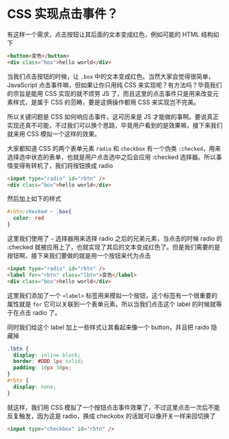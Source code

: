 # CSS 实现点击事件？

有这样一个需求，点击按钮让其后面的文本变成红色，例如可能的 HTML 结构如下

```html
<button>变色</button>
<div class="box">hello world</div>
```

当我们点击按钮的时候，让 `.box` 中的文本变成红色。当然大家会觉得很简单，JavaScript 点击事件嘛，但如果让你只用纯 CSS 来实现呢？有方法吗？毕竟我们的宗旨是能用 CSS 实现的就不烦劳 JS 了，而且这里的点击事件只是用来改变元素样式，是属于 CSS 的范畴，要是这俩操作都用 CSS 来实现岂不完美。

所以关键问题是 CSS 如何响应击事件，这可历来是 JS 才能做的事啊。要说真正实现还真不可能，不过我们可以换个思路，毕竟用户看到的是效果嘛，接下来我们就来用 CSS 模拟一个这样的效果。

大家都知道 CSS 的两个表单元素 `radio` 和 `checkbox` 有一个伪类 `:checked`，用来选择选中状态的表单，也就是用户点击选中之后会应用 :checked 选择器。所以事情变得有转机了，我们将按钮换成 radio

```html
<input type="radio" id="rbtn" />
<div class="box">hello world</div>
```

然后加上如下的样式

```css
#rbtn:checked ~ .box{
  color: red
}
```

这里我们使用了 `~` 选择器用来选择 radio 之后的兄弟元素，当点击的时候 radio 的 :checked 就被应用上了，也就实现了其后的文本变成红色了。但是我们需要的是按钮啊，接下来我们要做的就是用一个按钮来代为点击

```html
<input type="radio" id="rbtn" />
<label for="rbtn" class="lbtn">变色</label>
<div class="box">hello world</div>
```

这里我们添加了一个 `<label>` 标签用来模拟一个按钮，这个标签有一个很重要的属性就是 `for` 它可以关联到一个表单元素，所以当我们点击这个 label 的时候就等于在点击 radio 了。

同时我们给这个 label 加上一些样式让其看起来像一个 button，并且把 raido 隐藏掉

```css
.lbtn {
  display: inline-block;
  border: #DDD 1px solid;
  padding: 10px 30px;
}
#rbtn {
  display: none;
}
```

就这样，我们用 CSS 模拟了一个按钮点击事件效果了，不过这里点击一次后不能反复触发，因为这是 radio，换成 checkobx 的话就可以像开关一样来回切换了

```html
<input type="checkbox" id="rbtn" />
```
